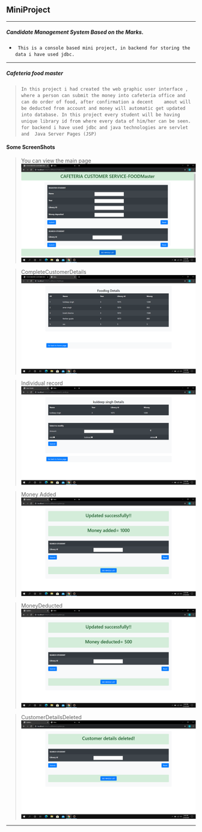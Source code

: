 ## MiniProject
***
##### Candidate Management System Based on the Marks.
* ` This is a console based mini project, in backend for storing the data i have used jdbc.`
***

##### Cafeteria food master
> `In this project i had created the web graphic user interface , where a person can submit the money into cafeteria office and can do order of food, after confirmation a decent    amout will be deducted from account and money will automatic get updated into database. In this project every student will be having unique library id from where every data of him/her can be seen. for backend i have used jdbc and java technologies are servlet and  Java Server Pages (JSP) `

#### Some ScreenShots

>You can view the main page 
>![photo](https://github.com/kuldeepsingh000/Mini-Project-In-Java/blob/master/Cafeteria%20Food%20Master/MainPage.png)

>CompleteCustomerDetails
>![photo](https://github.com/kuldeepsingh000/Mini-Project-In-Java/blob/master/Cafeteria%20Food%20Master/CompleteCustomerDetails.png)

>Individual record
>![photo](https://github.com/kuldeepsingh000/Mini-Project-In-Java/blob/master/Cafeteria%20Food%20Master/individual.png)

>Money Added
> ![photo](https://github.com/kuldeepsingh000/Mini-Project-In-Java/blob/master/Cafeteria%20Food%20Master/MoneyAdded.png)

>MoneyDeducted
> ![photo](https://github.com/kuldeepsingh000/Mini-Project-In-Java/blob/master/Cafeteria%20Food%20Master/MoneyDeducted.png)

>CustomerDetailsDeleted
>![CustomerDetailsDeleted](https://github.com/kuldeepsingh000/Mini-Project-In-Java/blob/master/Cafeteria%20Food%20Master/CustomerDetailsDeleted.png)
***
